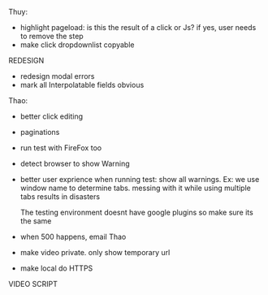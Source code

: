 Thuy:
- highlight pageload: is this the result of a click or Js? if yes, user needs to remove the step
- make click dropdownlist copyable



REDESIGN
- redesign modal errors
- mark all Interpolatable fields obvious



Thao:
- better click editing
- paginations
- run test with FireFox too
- detect browser to show Warning

- better user exprience when running test: show all warnings. Ex: we use window name to determine tabs. messing with it while using multiple tabs results in disasters

    The testing environment doesnt have google plugins so make sure its the same

- when 500 happens, email Thao
- make video private. only show temporary url
- make local do HTTPS




VIDEO SCRIPT


